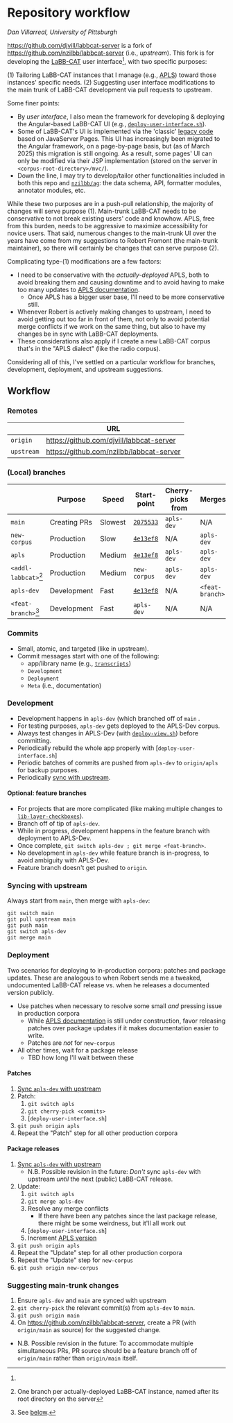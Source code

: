 # Repository workflow

*Dan Villarreal, University of Pittsburgh*

<https://github.com/djvill/labbcat-server> is a fork of <https://github.com/nzilbb/labbcat-server> (i.e., _upstream_).
This fork is for developing the [LaBB-CAT] user interface[^ui], with two specific purposes:

(1) Tailoring LaBB-CAT instances that I manage (e.g., [APLS]) toward those instances' specific needs.
(2) Suggesting user interface modifications to the main trunk of LaBB-CAT development via pull requests to upstream.

[^ui]:
  Some finer points:
  
  - By _user interface_, I also mean the framework for developing & deploying the Angular-based LaBB-CAT UI (e.g., [`deploy-user-interface.sh`](deploy-user-interface.sh)).
  - Some of LaBB-CAT's UI is implemented via the 'classic' [legacy code] based on JavaServer Pages. This UI has increasingly been migrated to the Angular framework, on a page-by-page basis, but (as of March 2025) this migration is still ongoing. As a result, some pages' UI can only be modified via their JSP implementation (stored on the server in `<corpus-root-directory>/mvc/`).
  - Down the line, I may try to develop/tailor other functionalities included in both this repo and [`nzilbb/ag`]: the data schema, API, formatter modules, annotator modules, etc.

While these two purposes are in a push-pull relationship, the majority of changes will serve purpose (1).
Main-trunk LaBB-CAT needs to be conservative to not break existing users' code and knowhow.
APLS, free from this burden, needs to be aggressive to maximize accessibility for novice users.
That said, numerous changes to the main-trunk UI over the years have come from my suggestions to Robert Fromont (the main-trunk maintainer), so there will certainly be changes that can serve purpose (2).

Complicating type-(1) modifications are a few factors:
- I need to be conservative with the _actually-deployed_ APLS, both to avoid breaking them and causing downtime and to avoid having to make too many updates to [APLS documentation].
  - Once APLS has a bigger user base, I'll need to be more conservative still.
- Whenever Robert is actively making changes to upstream, I need to avoid getting out too far in front of them, not only to avoid potential merge conflicts if we work on the same thing, but also to have my changes be in sync with LaBB-CAT deployments.
- These considerations also apply if I create a new LaBB-CAT corpus that's in the "APLS dialect" (like the radio corpus).

Considering all of this, I've settled on a particular workflow for branches, development, deployment, and upstream suggestions.

## Workflow


### Remotes

|            | URL                                        |
|------------|--------------------------------------------|
| `origin`   | <https://github.com/djvill/labbcat-server> |
| `upstream` | <https://github.com/nzilbb/labbcat-server> |


### (Local) branches

|                       | Purpose      | Speed   | Start-point  | Cherry-picks from | Merges          | Pushed |
|-----------------------|--------------|---------|--------------|-------------------|-----------------|--------|
| `main`                | Creating PRs | Slowest | [`2075533`]  | `apls-dev`        | N/A             | Yes    |
| `new-corpus`          | Production   | Slow    | [`4e13ef8`]  | N/A               | `apls-dev`      | Yes    |
| `apls`                | Production   | Medium  | [`4e13ef8`]  | `apls-dev`        | `apls-dev`      | Yes    |
| `<addl-labbcat>`[^al] | Production   | Medium  | `new-corpus` | `apls-dev`        | `apls-dev`      | No     |
| `apls-dev`            | Development  | Fast    | [`4e13ef8`]  | N/A               | `<feat-branch>` | Yes    |
| `<feat-branch>`[^fb]  | Development  | Fast    | `apls-dev`   | N/A               | N/A             | No     |

[^al]: One branch per actually-deployed LaBB-CAT instance, named after its root directory on the server
[^fb]: See [below](#optional-feature-branches).

[`2075533`]: https://github.com/djvill/labbcat-server/tree/2075533
[`4e13ef8`]: https://github.com/djvill/labbcat-server/tree/4e13ef8


### Commits

- Small, atomic, and targeted (like in upstream).
- Commit messages start with one of the following:
  - app/library name (e.g., [`transcripts`])
  - `Development`
  - `Deployment`
  - `Meta` (i.e., documentation)


### Development

- Development happens in `apls-dev` (which branched off of `main` .
- For testing purposes, `apls-dev` gets deployed to the APLS-Dev corpus.
- Always test changes in APLS-Dev (with [`deploy-view.sh`]) before committing.
- Periodically rebuild the whole app properly with [`deploy-user-interface.sh`]
- Periodic batches of commits are pushed from `apls-dev` to `origin/apls` for backup purposes.
- Periodically [sync with upstream](#syncing-with-upstream).


#### Optional: feature branches

- For projects that are more complicated (like making multiple changes to [`lib-layer-checkboxes`]).
- Branch off of tip of `apls-dev`.
- While in progress, development happens in the feature branch with deployment to APLS-Dev.
- Once complete, `git switch apls-dev ; git merge <feat-branch>`.
- No development in `apls-dev` while feature branch is in-progress, to avoid ambiguity with APLS-Dev.
- Feature branch doesn't get pushed to `origin`.


### Syncing with upstream

Always start from `main`, then merge with `apls-dev`:

```
git switch main
git pull upstream main
git push main
git switch apls-dev
git merge main
```


### Deployment

Two scenarios for deploying to in-production corpora: patches and package updates.
These are analogous to when Robert sends me a tweaked, undocumented LaBB-CAT release vs. when he releases a documented version publicly.

- Use patches when necessary to resolve some small _and_ pressing issue in production corpora 
  - While [APLS documentation] is still under construction, favor releasing patches over package updates if it makes documentation easier to write.
  - Patches are _not_ for `new-corpus`
- All other times, wait for a package release
  - TBD how long I'll wait between these


#### Patches 

1. [Sync `apls-dev` with upstream](#syncing-with-upstream)
1. Patch:
   1. `git switch apls`
   1. `git cherry-pick <commits>`
   1. [`deploy-user-interface.sh`]
1. `git push origin apls`
1. Repeat the "Patch" step for all other production corpora


#### Package releases

1. [Sync `apls-dev` with upstream](#syncing-with-upstream)
   - N.B. Possible revision in the future: _Don't_ sync `apls-dev` with upstream _until_ the next (public) LaBB-CAT release.
1. Update:
   1. `git switch apls`
   1. `git merge apls-dev`
   1. Resolve any merge conflicts
      - If there have been any patches since the last package release, there might be some weirdness, but it'll all work out
   1. [`deploy-user-interface.sh`]
   1. Increment [APLS version]
1. `git push origin apls`
1. Repeat the "Update" step for all other production corpora
1. Repeat the "Update" step for `new-corpus`
1. `git push origin new-corpus`


### Suggesting main-trunk changes
  
1. Ensure `apls-dev` and `main` are synced with upstream
1. `git cherry-pick` the relevant commit(s) from `apls-dev` to `main`.
1. `git push origin main`
1. On <https://github.com/nzilbb/labbcat-server>, create a PR (with `origin/main` as source) for the suggested change.
- N.B. Possible revision in the future: To accommodate multiple simultaneous PRs, PR source should be a feature branch off of `origin/main` rather than `origin/main` itself.



[labb-cat]: https://nzilbb.github.io/labbcat-doc
[apls]: https://apls.pitt.edu
[legacy code]: https://sourceforge.net/projects/labbcat/
[`nzilbb/ag`]: https://github.com/nzilbb/ag
[`transcripts`]: user-interface/src/main/angular/projects/labbcat-view/src/app/transcripts
[`lib-layer-checkboxes`]: user-interface/src/main/angular/projects/labbcat-common/src/lib/layer-checkboxes
[apls documentation]: https://djvill.github.io/APLS
[`deploy-view.sh`]: user-interface/src/main/angular
[apls version]: https://github.com/djvill/APLS/tree/main/_versions
